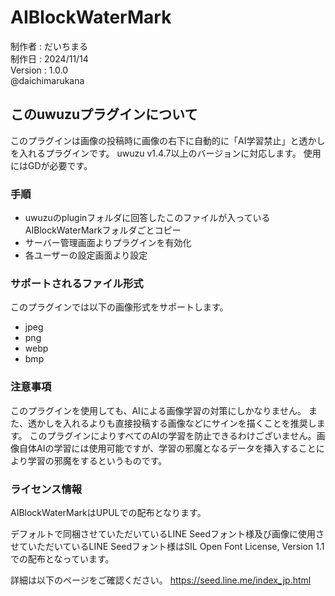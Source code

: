 # AIBlockWaterMark
制作者 : だいちまる  
制作日 : 2024/11/14  
Version : 1.0.0  
@daichimarukana

## このuwuzuプラグインについて
このプラグインは画像の投稿時に画像の右下に自動的に「AI学習禁止」と透かしを入れるプラグインです。
uwuzu v1.4.7以上のバージョンに対応します。
使用にはGDが必要です。
### 手順
- uwuzuのpluginフォルダに回答したこのファイルが入っているAIBlockWaterMarkフォルダごとコピー
- サーバー管理画面よりプラグインを有効化
- 各ユーザーの設定画面より設定
### サポートされるファイル形式
このプラグインでは以下の画像形式をサポートします。
- jpeg
- png
- webp
- bmp
### 注意事項
このプラグインを使用しても、AIによる画像学習の対策にしかなりません。
また、透かしを入れるよりも直接投稿する画像などにサインを描くことを推奨します。
このプラグインによりすべてのAIの学習を防止できるわけございません。画像自体AIの学習には使用可能ですが、学習の邪魔となるデータを挿入することにより学習の邪魔をするというものです。
### ライセンス情報
AIBlockWaterMarkはUPULでの配布となります。

デフォルトで同梱させていただいているLINE Seedフォント様及び画像に使用させていただいているLINE Seedフォント様はSIL Open Font License, Version 1.1での配布となっています。

詳細は以下のページをご確認ください。
https://seed.line.me/index_jp.html